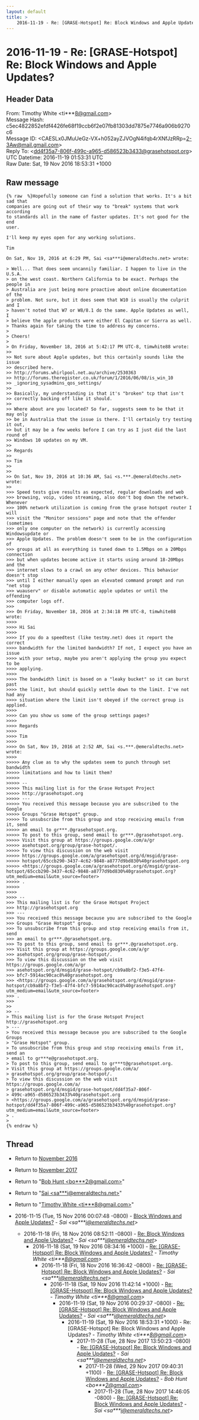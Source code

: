 ```yaml
---
layout: default
title: >
    2016-11-19 - Re: [GRASE-Hotspot] Re: Block Windows and Apple Updates?
---
```


# 2016-11-19 - Re: [GRASE-Hotspot] Re: Block Windows and Apple Updates?

## Header Data

From: Timothy White \<ti***8@gmail.com\><br>
Message Hash: c5ec4822852efdf4426fe68f19ccb6f2e07fb81303dd7875e7746a906b9270c6<br>
Message ID: \<CAESLx0JMuUeGz-VX+h052ayZJVOgN4ifqb4rXNfJzRRp=2-3Aw@mail.gmail.com\><br>
Reply To: \<dd4f35a7-806f-499c-a965-d586523b3433@grasehotspot.org\><br>
UTC Datetime: 2016-11-19 01:53:31 UTC<br>
Raw Date: Sat, 19 Nov 2016 18:53:31 +1000<br>

## Raw message

```
{% raw  %}Hopefully someone can find a solution that works. It's a bit sad that
companies are going out of their way to "break" systems that work according
to standards all in the name of faster updates. It's not good for the end
user.

I'll keep my eyes open for any working solutions.

Tim

On Sat, Nov 19, 2016 at 6:29 PM, Sai <sa***i@emeraldtechs.net> wrote:

> Well... That does seem uncannily familiar. I happen to live in the U.S.A.
> on the west coast. Northern California to be exact. Perhaps the people in
> Australia are just being more proactive about online documentation of the
> problem. Not sure, but it does seem that W10 is usually the culprit and I
> haven't noted that W7 or W8/8.1 do the same. Apple Updates as well, I
> believe the apple products were either El Capitan or Sierra as well.
> Thanks again for taking the time to address my concerns.
>
> Cheers!
>
> On Friday, November 18, 2016 at 5:42:17 PM UTC-8, timwhite88 wrote:
>>
>> Not sure about Apple updates, but this certainly sounds like the issue
>> described here.
>> http://forums.whirlpool.net.au/archive/2530363
>> http://forums.theregister.co.uk/forum/1/2016/06/08/is_win_10
>> _ignoring_sysadmins_qos_settings/
>>
>> Basically, my understanding is that it's "broken" tcp that isn't
>> correctly backing off like it should.
>>
>> Where about are you located? So far, suggests seem to be that it may only
>> be in Australia that the issue is there. I'll certainly try testing it out,
>> but it may be a few weeks before I can try as I just did the last round of
>> Windows 10 updates on my VM.
>>
>> Regards
>>
>> Tim
>>
>>
>> On Sat, Nov 19, 2016 at 10:36 AM, Sai <s.***.@emeraldtechs.net> wrote:
>>
>>> Speed tests give results as expected, regular downloads and web
>>> browsing, voip, video streaming, also don't bog down the network.  Whenever
>>> 100% network utilization is coming from the grase hotspot router I will
>>> visit the "Monitor sessions" page and note that the offender (sometimes
>>> only one computer on the network) is currently accessing Windowsupdate or
>>> Apple Updates. The problem doesn't seem to be in the configuration of
>>> groups at all as everything is tuned down to 1.5Mbps on a 20Mbps connection
>>> but when updates become active it starts using around 18-20Mbps and the
>>> internet slows to a crawl on any other devices. This behavior doesn't stop
>>> until I either manually open an elevated command prompt and run "net stop
>>> wuauserv" or disable automatic apple updates or until the offending
>>> computer logs off.
>>>
>>> On Friday, November 18, 2016 at 2:34:18 PM UTC-8, timwhite88 wrote:
>>>>
>>>> Hi Sai
>>>>
>>>> If you do a speedtest (like testmy.net) does it report the correct
>>>> bandwidth for the limited bandwidth? If not, I expect you have an issue
>>>> with your setup, maybe you aren't applying the group you expect to be
>>>> applying.
>>>>
>>>> The bandwidth limit is based on a "leaky bucket" so it can burst past
>>>> the limit, but should quickly settle down to the limit. I've not had any
>>>> situation where the limit isn't obeyed if the correct group is applied.
>>>>
>>>> Can you show us some of the group settings pages?
>>>>
>>>> Regards
>>>>
>>>> Tim
>>>>
>>>> On Sat, Nov 19, 2016 at 2:52 AM, Sai <s.***.@emeraldtechs.net> wrote:
>>>>
>>>>> Any clue as to why the updates seem to punch through set bandwidth
>>>>> limitations and how to limit them?
>>>>>
>>>>> --
>>>>> This mailing list is for the Grase Hotspot Project
>>>>> http://grasehotspot.org
>>>>> ---
>>>>> You received this message because you are subscribed to the Google
>>>>> Groups "Grase Hotspot" group.
>>>>> To unsubscribe from this group and stop receiving emails from it, send
>>>>> an email to gr***.@grasehotspot.org.
>>>>> To post to this group, send email to gr***.@grasehotspot.org.
>>>>> Visit this group at https://groups.google.com/a/gr
>>>>> asehotspot.org/group/grase-hotspot/.
>>>>> To view this discussion on the web visit
>>>>> https://groups.google.com/a/grasehotspot.org/d/msgid/grase-
>>>>> hotspot/65ccb290-3437-4c62-9848-a8777d9bd830%40grasehotspot.org
>>>>> <https://groups.google.com/a/grasehotspot.org/d/msgid/grase-hotspot/65ccb290-3437-4c62-9848-a8777d9bd830%40grasehotspot.org?utm_medium=email&utm_source=footer>
>>>>> .
>>>>>
>>>>
>>>> --
>>> This mailing list is for the Grase Hotspot Project
>>> http://grasehotspot.org
>>> ---
>>> You received this message because you are subscribed to the Google
>>> Groups "Grase Hotspot" group.
>>> To unsubscribe from this group and stop receiving emails from it, send
>>> an email to gr***.@grasehotspot.org.
>>> To post to this group, send email to gr***.@grasehotspot.org.
>>> Visit this group at https://groups.google.com/a/gr
>>> asehotspot.org/group/grase-hotspot/.
>>> To view this discussion on the web visit https://groups.google.com/a/gr
>>> asehotspot.org/d/msgid/grase-hotspot/cb9a8bf2-f3e5-47f4-
>>> bfc7-5914ac90cac8%40grasehotspot.org
>>> <https://groups.google.com/a/grasehotspot.org/d/msgid/grase-hotspot/cb9a8bf2-f3e5-47f4-bfc7-5914ac90cac8%40grasehotspot.org?utm_medium=email&utm_source=footer>
>>> .
>>>
>>
>> --
> This mailing list is for the Grase Hotspot Project http://grasehotspot.org
> ---
> You received this message because you are subscribed to the Google Groups
> "Grase Hotspot" group.
> To unsubscribe from this group and stop receiving emails from it, send an
> email to gr***e@grasehotspot.org.
> To post to this group, send email to gr***t@grasehotspot.org.
> Visit this group at https://groups.google.com/a/
> grasehotspot.org/group/grase-hotspot/.
> To view this discussion on the web visit https://groups.google.com/a/
> grasehotspot.org/d/msgid/grase-hotspot/dd4f35a7-806f-
> 499c-a965-d586523b3433%40grasehotspot.org
> <https://groups.google.com/a/grasehotspot.org/d/msgid/grase-hotspot/dd4f35a7-806f-499c-a965-d586523b3433%40grasehotspot.org?utm_medium=email&utm_source=footer>
> .
>
{% endraw %}
```

## Thread

+ Return to [November 2016](/archive/2016/11)
+ Return to [November 2017](/archive/2017/11)

+ Return to "[Bob Hunt <bo***2<span>@</span>gmail.com>](/authors/bo___2_at_gmail_com)"
+ Return to "[Sai <sa***i<span>@</span>emeraldtechs.net>](/authors/sa___i_at_emeraldtechs_net)"
+ Return to "[Timothy White <ti***8<span>@</span>gmail.com>](/authors/ti___8_at_gmail_com)"

+ 2016-11-15 (Tue, 15 Nov 2016 00:07:48 -0800) - [Block Windows and Apple Updates?](/archive/2016/11/0268d78741d66ea514b8a355e8587a057d226691f0da8fe03c27c7876c0fefa4) - _Sai \<sa***i@emeraldtechs.net\>_
  + 2016-11-18 (Fri, 18 Nov 2016 08:52:11 -0800) - [Re: Block Windows and Apple Updates?](/archive/2016/11/39d81a41eef06b3ece36cc4ed0efd4bab3aac65ec5963ac14ab38dcb24a99e0d) - _Sai \<sa***i@emeraldtechs.net\>_
    + 2016-11-18 (Sat, 19 Nov 2016 08:34:16 +1000) - [Re: [GRASE-Hotspot] Re: Block Windows and Apple Updates?](/archive/2016/11/f570984527da5c260bc6dba3e71dcaaaeba8b574513b8d3a923814de6043162d) - _Timothy White \<ti***8@gmail.com\>_
      + 2016-11-18 (Fri, 18 Nov 2016 16:36:42 -0800) - [Re: [GRASE-Hotspot] Re: Block Windows and Apple Updates?](/archive/2016/11/ab5975311eab6234d0243bcb487da657bc991ae1ab074e4bd5354111bd32f15c) - _Sai \<sa***i@emeraldtechs.net\>_
        + 2016-11-18 (Sat, 19 Nov 2016 11:42:14 +1000) - [Re: [GRASE-Hotspot] Re: Block Windows and Apple Updates?](/archive/2016/11/54d848200d7939c1ce6ae271b45e3461ae802b039df88a73a764552a606ce365) - _Timothy White \<ti***8@gmail.com\>_
          + 2016-11-19 (Sat, 19 Nov 2016 00:29:37 -0800) - [Re: [GRASE-Hotspot] Re: Block Windows and Apple Updates?](/archive/2016/11/4c3e4af8259d77d590daadf3ae3a5e93a5ef9dd1e600dc210ba5f38cc6d6f430) - _Sai \<sa***i@emeraldtechs.net\>_
            + 2016-11-19 (Sat, 19 Nov 2016 18:53:31 +1000) - Re: [GRASE-Hotspot] Re: Block Windows and Apple Updates? - _Timothy White \<ti***8@gmail.com\>_
              + 2017-11-28 (Tue, 28 Nov 2017 13:50:23 -0800) - [Re: [GRASE-Hotspot] Re: Block Windows and Apple Updates?](/archive/2017/11/2e8d009a8641be8ff3779fa6c6d62caaceed403fbb485335eac25b30531abe32) - _Sai \<sa***i@emeraldtechs.net\>_
                + 2017-11-28 (Wed, 29 Nov 2017 09:40:31 +1100) - [Re: [GRASE-Hotspot] Re: Block Windows and Apple Updates?](/archive/2017/11/434ba5fb8b25ce4b9fd3b46db4ca4cef6d68ad68004232a76c8edd8f294864b3) - _Bob Hunt \<bo***2@gmail.com\>_
                  + 2017-11-28 (Tue, 28 Nov 2017 14:46:05 -0800) - [Re: [GRASE-Hotspot] Re: Block Windows and Apple Updates?](/archive/2017/11/42d2428c3d97d9c380fa769d3cb976f892af70b39d33d8c4f3b9f7e8cad4582c) - _Sai \<sa***i@emeraldtechs.net\>_

